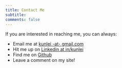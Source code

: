 ```yaml
---
title: Contact Me
subtitle: 
comments: false
---
```


If you are interested in reaching me, you can always:

* Email me at [kunlei -at- gmail.com](mailto:kunlei1987@gmail.com)
* Hit me up on [Linkedin at in/kunlei](https://www.linkedin.com/in/kunlei-lian/)
* Find me on [Github](https://github.com/kunlei/)
* Leave a comment on my site!

